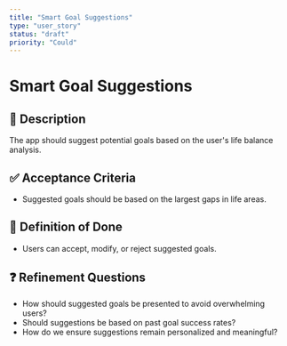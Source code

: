 ```yaml
---
title: "Smart Goal Suggestions"
type: "user_story"
status: "draft"
priority: "Could"
---
```


# Smart Goal Suggestions

## 📌 Description
The app should suggest potential goals based on the user's life balance analysis.

## ✅ Acceptance Criteria
- Suggested goals should be based on the largest gaps in life areas.

## 🎯 Definition of Done
- Users can accept, modify, or reject suggested goals.

## ❓ Refinement Questions
- How should suggested goals be presented to avoid overwhelming users?
- Should suggestions be based on past goal success rates?
- How do we ensure suggestions remain personalized and meaningful?
